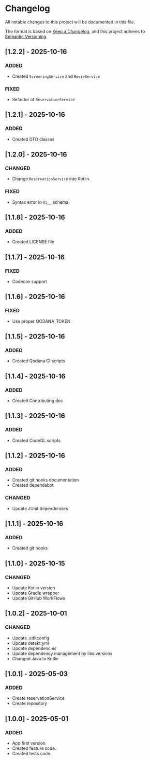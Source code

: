 # Changelog

All notable changes to this project will be documented in this file.

The format is based on [Keep a Changelog](https://keepachangelog.com/en/1.0.0/), and this project adheres
to [Semantic Versioning](https://semver.org/spec/v2.0.0.html).

## [1.2.2] - 2025-10-16

### ADDED

- Created `ScreeningService` and `MovieService`

### FIXED

- Refactor of `ReservationService`

## [1.2.1] - 2025-10-16

### ADDED

- Created DTO classes

## [1.2.0] - 2025-10-16

### CHANGED

- Change `ReservationService` into Kotlin.

### FIXED

- Syntax error in `V1__` schema.

## [1.1.8] - 2025-10-16

### ADDED

- Created LICENSE file

## [1.1.7] - 2025-10-16

### FIXED

- Codecov support

## [1.1.6] - 2025-10-16

### FIXED

- Use proper QODANA_TOKEN

## [1.1.5] - 2025-10-16

### ADDED

- Created Qodana CI scripts

## [1.1.4] - 2025-10-16

### ADDED

- Created Contributing doc

## [1.1.3] - 2025-10-16

### ADDED

- Created CodeQL scripts

## [1.1.2] - 2025-10-16

### ADDED

- Created git hooks documentation
- Created dependabot

### CHANGED

- Update JUnit dependencies

## [1.1.1] - 2025-10-16

### ADDED

- Created git hooks

## [1.1.0] - 2025-10-15

### CHANGED

- Update Kotlin version
- Update Gradle wrapper
- Update GitHub WorkFlows

## [1.0.2] - 2025-10-01

### CHANGED

- Update .editconfig
- Update detekt.yml
- Update dependencies
- Update dependency management by libs.versions
- Changed Java to Kotlin

## [1.0.1] - 2025-05-03

### ADDED

- Create reservationService
- Create repository

## [1.0.0] - 2025-05-01

### ADDED

- App first version.
- Created feature code.
- Created tests code.

